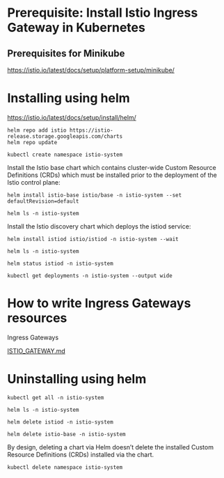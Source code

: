 # Prerequisite: Install Istio Ingress Gateway in Kubernetes

## Prerequisites for Minikube

https://istio.io/latest/docs/setup/platform-setup/minikube/

# Installing using helm

https://istio.io/latest/docs/setup/install/helm/

```shell
helm repo add istio https://istio-release.storage.googleapis.com/charts
helm repo update
```

```shell
kubectl create namespace istio-system
```

Install the Istio base chart which contains cluster-wide Custom Resource Definitions (CRDs) which must be installed prior to the deployment of the Istio control plane:

```shell
helm install istio-base istio/base -n istio-system --set defaultRevision=default
```

```shell
helm ls -n istio-system
```

Install the Istio discovery chart which deploys the istiod service:


```shell
helm install istiod istio/istiod -n istio-system --wait
```

```shell
helm ls -n istio-system
```

```shell
helm status istiod -n istio-system
```

```shell
kubectl get deployments -n istio-system --output wide
```

# How to write Ingress Gateways resources

Ingress Gateways

[ISTIO_GATEWAY.md](ISTIO_GATEWAY)


# Uninstalling using helm

```shell
kubectl get all -n istio-system
```

```shell
helm ls -n istio-system
```

```shell
helm delete istiod -n istio-system
```

```shell
helm delete istio-base -n istio-system
```

By design, deleting a chart via Helm doesn’t delete the installed Custom Resource Definitions (CRDs) installed via the chart.

```shell
kubectl delete namespace istio-system
```

